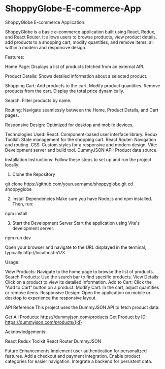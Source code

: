 # ShoppyGlobe-E-commerce-App

ShoppyGlobe E-commerce Application:

ShoppyGlobe is a basic e-commerce application built using React, Redux, and React Router. It allows users to browse products, view product details, add products to a shopping cart, modify quantities, and remove items, all within a modern and responsive design.

Features:

Home Page: Displays a list of products fetched from an external API.

Product Details: Shows detailed information about a selected product.

Shopping Cart:
Add products to the cart.
Modify product quantities.
Remove products from the cart.
Display the total price dynamically.

Search: Filter products by name.

Routing: Navigate seamlessly between the Home, Product Details, and Cart pages.

Responsive Design: Optimized for desktop and mobile devices.

Technologies Used:
React: Component-based user interface library.
Redux Toolkit: State management for the shopping cart.
React Router: Navigation and routing.
CSS: Custom styles for a responsive and modern design.
Vite: Development server and build tool.
DummyJSON API: Product data source.

Installation Instructions:
Follow these steps to set up and run the project locally:

1. Clone the Repository

git clone https://github.com/yourusername/shoppyglobe.git
cd shoppyglobe

2. Install Dependencies
Make sure you have Node.js and npm installed. Then, run:

npm install

3. Start the Development Server
Start the application using Vite's development server:

npm run dev

Open your browser and navigate to the URL displayed in the terminal, typically http://localhost:5173.

Usage:

View Products: Navigate to the home page to browse the list of products.
Search Products: Use the search bar to find specific products.
View Details: Click on a product to view its detailed information.
Add to Cart: Click the "Add to Cart" button on a product.
Modify Cart: In the cart, adjust quantities or remove items.
Responsive Design: Open the application on mobile or desktop to experience the responsive layout.

API Reference
This project uses the DummyJSON API to fetch product data:

Get All Products: https://dummyjson.com/products
Get Product by ID: https://dummyjson.com/products/{id}


Acknowledgements:

React
Redux Toolkit
React Router
DummyJSON

Future Enhancements
Implement user authentication for personalized features.
Add a checkout and payment integration.
Enable product categories for easier navigation.
Integrate a backend for persistent data.